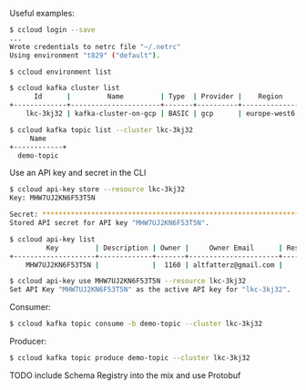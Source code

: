 
Useful examples:

```bash
$ ccloud login --save
...
Wrote credentials to netrc file "~/.netrc"
Using environment "t829" ("default").
```

```bash
$ ccloud environment list 
```

```bash
$ ccloud kafka cluster list
      Id      |         Name         | Type  | Provider |    Region    | Availability | Status
+-------------+----------------------+-------+----------+--------------+--------------+--------+
    lkc-3kj32 | kafka-cluster-on-gcp | BASIC | gcp      | europe-west6 | single-zone  | UP
```

```bash
$ ccloud kafka topic list --cluster lkc-3kj32
     Name
+------------+
  demo-topic
```


Use an API key and secret in the CLI
```bash
$ ccloud api-key store --resource lkc-3kj32
Key: MHW7UJ2KN6F53T5N

Secret: ****************************************************************
Stored API secret for API key "MHW7UJ2KN6F53T5N".
```
```bash
$ ccloud api-key list
         Key         | Description | Owner |     Owner Email      | Resource Type | Resource ID |       Created
+--------------------+-------------+-------+----------------------+---------------+-------------+----------------------+
    MHW7UJ2KN6F53T5N |             |  1160 | altfatterz@gmail.com |               | lkc-3kj32   | 2021-03-21T20:00:19Z
```
```bash
$ ccloud api-key use MHW7UJ2KN6F53T5N --resource lkc-3kj32
Set API Key "MHW7UJ2KN6F53T5N" as the active API key for "lkc-3kj32".
```

Consumer:

```bash
$ ccloud kafka topic consume -b demo-topic --cluster lkc-3kj32
```

Producer:
```bash
$ ccloud kafka topic produce demo-topic --cluster lkc-3kj32
```


TODO include Schema Registry into the mix and use Protobuf

